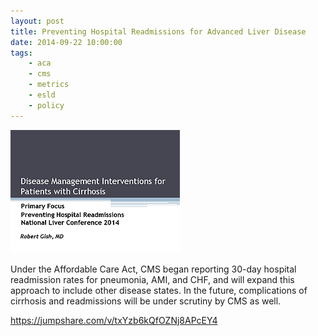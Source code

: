 ```yaml
---
layout: post
title: Preventing Hospital Readmissions for Advanced Liver Disease
date: 2014-09-22 10:00:00
tags:
    - aca
    - cms
    - metrics
    - esld
    - policy
---
```


![](/assets/images/preventing-hospital-readmissions-for-advanced-liver-disease.png)

Under the Affordable Care Act, CMS began reporting 30-day hospital readmission rates for pneumonia, AMI, and CHF, and will expand this approach to include other disease states. In the future, complications of cirrhosis and readmissions will be under scrutiny by CMS as well.

<https://jumpshare.com/v/txYzb6kQfOZNj8APcEY4>